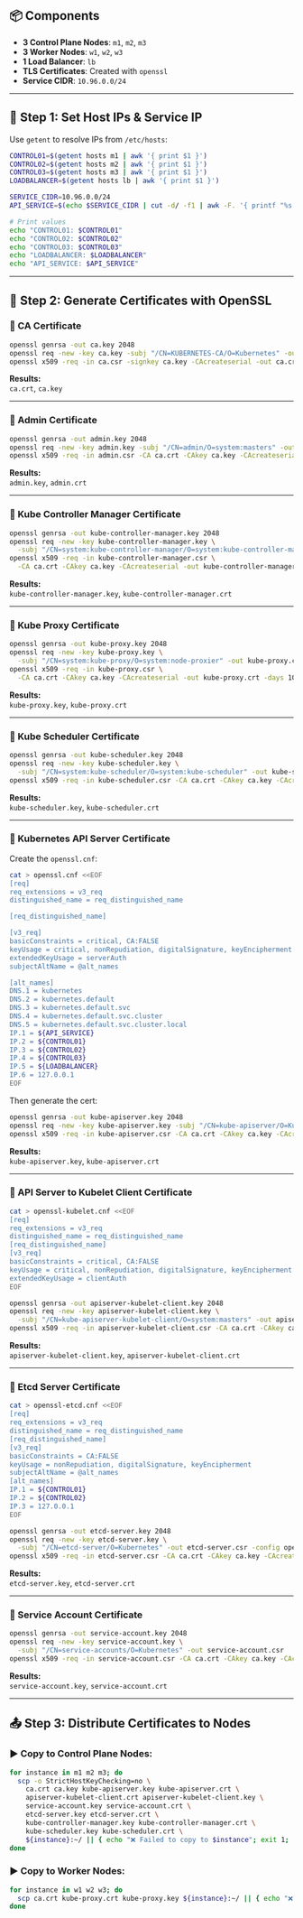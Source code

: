 ## 📦 Components

- **3 Control Plane Nodes**: `m1`, `m2`, `m3`  
- **3 Worker Nodes**: `w1`, `w2`, `w3`  
- **1 Load Balancer**: `lb`  
- **TLS Certificates**: Created with `openssl`  
- **Service CIDR**: `10.96.0.0/24`  

---

## 🔧 Step 1: Set Host IPs & Service IP

Use `getent` to resolve IPs from `/etc/hosts`:

```bash
CONTROL01=$(getent hosts m1 | awk '{ print $1 }')
CONTROL02=$(getent hosts m2 | awk '{ print $1 }')
CONTROL03=$(getent hosts m3 | awk '{ print $1 }')
LOADBALANCER=$(getent hosts lb | awk '{ print $1 }')

SERVICE_CIDR=10.96.0.0/24
API_SERVICE=$(echo $SERVICE_CIDR | cut -d/ -f1 | awk -F. '{ printf "%s.%s.%s.1", $1, $2, $3 }')

# Print values
echo "CONTROL01: $CONTROL01"
echo "CONTROL02: $CONTROL02"
echo "CONTROL03: $CONTROL03"
echo "LOADBALANCER: $LOADBALANCER"
echo "API_SERVICE: $API_SERVICE"
```

---

## 🔐 Step 2: Generate Certificates with OpenSSL

### 🔸 CA Certificate

```bash
openssl genrsa -out ca.key 2048
openssl req -new -key ca.key -subj "/CN=KUBERNETES-CA/O=Kubernetes" -out ca.csr
openssl x509 -req -in ca.csr -signkey ca.key -CAcreateserial -out ca.crt -days 1000
```

**Results:**  
`ca.crt`, `ca.key`

---

### 🔸 Admin Certificate

```bash
openssl genrsa -out admin.key 2048
openssl req -new -key admin.key -subj "/CN=admin/O=system:masters" -out admin.csr
openssl x509 -req -in admin.csr -CA ca.crt -CAkey ca.key -CAcreateserial -out admin.crt -days 1000
```

**Results:**  
`admin.key`, `admin.crt`

---

### 🔸 Kube Controller Manager Certificate

```bash
openssl genrsa -out kube-controller-manager.key 2048
openssl req -new -key kube-controller-manager.key \
  -subj "/CN=system:kube-controller-manager/O=system:kube-controller-manager" -out kube-controller-manager.csr
openssl x509 -req -in kube-controller-manager.csr \
  -CA ca.crt -CAkey ca.key -CAcreateserial -out kube-controller-manager.crt -days 1000
```

**Results:**  
`kube-controller-manager.key`, `kube-controller-manager.crt`

---

### 🔸 Kube Proxy Certificate

```bash
openssl genrsa -out kube-proxy.key 2048
openssl req -new -key kube-proxy.key \
  -subj "/CN=system:kube-proxy/O=system:node-proxier" -out kube-proxy.csr
openssl x509 -req -in kube-proxy.csr \
  -CA ca.crt -CAkey ca.key -CAcreateserial -out kube-proxy.crt -days 1000
```

**Results:**  
`kube-proxy.key`, `kube-proxy.crt`

---

### 🔸 Kube Scheduler Certificate

```bash
openssl genrsa -out kube-scheduler.key 2048
openssl req -new -key kube-scheduler.key \
  -subj "/CN=system:kube-scheduler/O=system:kube-scheduler" -out kube-scheduler.csr
openssl x509 -req -in kube-scheduler.csr -CA ca.crt -CAkey ca.key -CAcreateserial -out kube-scheduler.crt -days 1000
```

**Results:**  
`kube-scheduler.key`, `kube-scheduler.crt`

---

### 🔸 Kubernetes API Server Certificate

Create the `openssl.cnf`:

```bash
cat > openssl.cnf <<EOF
[req]
req_extensions = v3_req
distinguished_name = req_distinguished_name

[req_distinguished_name]

[v3_req]
basicConstraints = critical, CA:FALSE
keyUsage = critical, nonRepudiation, digitalSignature, keyEncipherment
extendedKeyUsage = serverAuth
subjectAltName = @alt_names

[alt_names]
DNS.1 = kubernetes
DNS.2 = kubernetes.default
DNS.3 = kubernetes.default.svc
DNS.4 = kubernetes.default.svc.cluster
DNS.5 = kubernetes.default.svc.cluster.local
IP.1 = ${API_SERVICE}
IP.2 = ${CONTROL01}
IP.3 = ${CONTROL02}
IP.4 = ${CONTROL03}
IP.5 = ${LOADBALANCER}
IP.6 = 127.0.0.1
EOF
```

Then generate the cert:

```bash
openssl genrsa -out kube-apiserver.key 2048
openssl req -new -key kube-apiserver.key -subj "/CN=kube-apiserver/O=Kubernetes" -out kube-apiserver.csr -config openssl.cnf
openssl x509 -req -in kube-apiserver.csr -CA ca.crt -CAkey ca.key -CAcreateserial -out kube-apiserver.crt -extensions v3_req -extfile openssl.cnf -days 1000
```

**Results:**  
`kube-apiserver.key`, `kube-apiserver.crt`

---

### 🔸 API Server to Kubelet Client Certificate

```bash
cat > openssl-kubelet.cnf <<EOF
[req]
req_extensions = v3_req
distinguished_name = req_distinguished_name
[req_distinguished_name]
[v3_req]
basicConstraints = critical, CA:FALSE
keyUsage = critical, nonRepudiation, digitalSignature, keyEncipherment
extendedKeyUsage = clientAuth
EOF

openssl genrsa -out apiserver-kubelet-client.key 2048
openssl req -new -key apiserver-kubelet-client.key \
  -subj "/CN=kube-apiserver-kubelet-client/O=system:masters" -out apiserver-kubelet-client.csr -config openssl-kubelet.cnf
openssl x509 -req -in apiserver-kubelet-client.csr -CA ca.crt -CAkey ca.key -CAcreateserial -out apiserver-kubelet-client.crt -extensions v3_req -extfile openssl-kubelet.cnf -days 1000
```

**Results:**  
`apiserver-kubelet-client.key`, `apiserver-kubelet-client.crt`

---

### 🔸 Etcd Server Certificate

```bash
cat > openssl-etcd.cnf <<EOF
[req]
req_extensions = v3_req
distinguished_name = req_distinguished_name
[req_distinguished_name]
[v3_req]
basicConstraints = CA:FALSE
keyUsage = nonRepudiation, digitalSignature, keyEncipherment
subjectAltName = @alt_names
[alt_names]
IP.1 = ${CONTROL01}
IP.2 = ${CONTROL02}
IP.3 = 127.0.0.1
EOF

openssl genrsa -out etcd-server.key 2048
openssl req -new -key etcd-server.key \
  -subj "/CN=etcd-server/O=Kubernetes" -out etcd-server.csr -config openssl-etcd.cnf
openssl x509 -req -in etcd-server.csr -CA ca.crt -CAkey ca.key -CAcreateserial -out etcd-server.crt -extensions v3_req -extfile openssl-etcd.cnf -days 1000
```

**Results:**  
`etcd-server.key`, `etcd-server.crt`

---

### 🔸 Service Account Certificate

```bash
openssl genrsa -out service-account.key 2048
openssl req -new -key service-account.key \
  -subj "/CN=service-accounts/O=Kubernetes" -out service-account.csr
openssl x509 -req -in service-account.csr -CA ca.crt -CAkey ca.key -CAcreateserial -out service-account.crt -days 1000
```

**Results:**  
`service-account.key`, `service-account.crt`

---

## 📤 Step 3: Distribute Certificates to Nodes

### ▶️ Copy to **Control Plane Nodes**:

```bash
for instance in m1 m2 m3; do
  scp -o StrictHostKeyChecking=no \
    ca.crt ca.key kube-apiserver.key kube-apiserver.crt \
    apiserver-kubelet-client.crt apiserver-kubelet-client.key \
    service-account.key service-account.crt \
    etcd-server.key etcd-server.crt \
    kube-controller-manager.key kube-controller-manager.crt \
    kube-scheduler.key kube-scheduler.crt \
    ${instance}:~/ || { echo "❌ Failed to copy to $instance"; exit 1; }
done
```

### ▶️ Copy to **Worker Nodes**:

```bash
for instance in w1 w2 w3; do
  scp ca.crt kube-proxy.crt kube-proxy.key ${instance}:~/ || { echo "❌ Failed to copy to $instance"; exit 1; }
done
```
